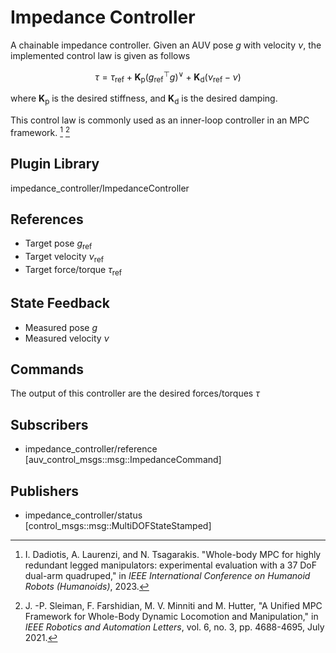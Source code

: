 # Impedance Controller

A chainable impedance controller. Given an AUV pose $g$ with velocity $\nu$,
the implemented control law is given as follows

```math
\tau = \tau_{\text{ref}} + \textbf{K}_{\text{p}}(g_\text{ref}^\top g)^{\vee} + \textbf{K}_{\text{d}}(\nu_\text{ref} - \nu)
```

where $\mathbf{K}_{\text{p}}$ is the desired stiffness, and $\mathbf{K}_{\text{d}}$ is the desired damping.

This control law is commonly used as an inner-loop controller in an MPC
framework. [^1] [^2]

[^1]: I. Dadiotis, A. Laurenzi, and N. Tsagarakis. "Whole-body MPC for highly redundant legged manipulators: experimental evaluation with a 37 DoF dual-arm quadruped," in *IEEE International Conference on Humanoid Robots (Humanoids)*, 2023.
[^2]: J. -P. Sleiman, F. Farshidian, M. V. Minniti and M. Hutter, "A Unified MPC Framework for Whole-Body Dynamic Locomotion and Manipulation," in *IEEE Robotics and Automation Letters*, vol. 6, no. 3, pp. 4688-4695, July 2021.

## Plugin Library

impedance_controller/ImpedanceController

## References

* Target pose $g_\text{ref}$
* Target velocity $\nu_\text{ref}$
* Target force/torque $\tau_{\text{ref}}$

## State Feedback

* Measured pose $g$
* Measured velocity $\nu$

## Commands

The output of this controller are the desired forces/torques $\tau$

## Subscribers

* impedance_controller/reference [auv_control_msgs::msg::ImpedanceCommand]

## Publishers

* impedance_controller/status [control_msgs::msg::MultiDOFStateStamped]
